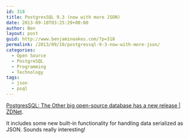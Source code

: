 ```yaml
---
id: 318
title: PostgresSQL 9.3 (now with more JSON)
date: 2013-09-10T03:25:29+00:00
author: Ben
layout: post
guid: http://www.benjaminoakes.com/?p=318
permalink: /2013/09/10/postgressql-9-3-now-with-more-json/
categories:
  - Open Source
  - PostgreSQL
  - Programming
  - Technology
tags:
  - json
  - psql
---
```

[PostgresSQL: The Other big open-source database has a new release | ZDNet](http://www.zdnet.com/postgressql-the-other-big-open-source-database-has-a-new-release-7000020366/).

It includes some new built-in functionality for handling data serialized as JSON. Sounds really interesting!